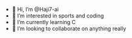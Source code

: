 - 👋 Hi, I’m @Haji7-ai
- 👀 I’m interested in sports and coding 
- 🌱 I’m currently learning C
- 💞️ I’m looking to collaborate on anything really

<!---
Haji7-ai/Haji7-ai is a ✨ special ✨ repository because its `README.md` (this file) appears on your GitHub profile.
You can click the Preview link to take a look at your changes.
--->
